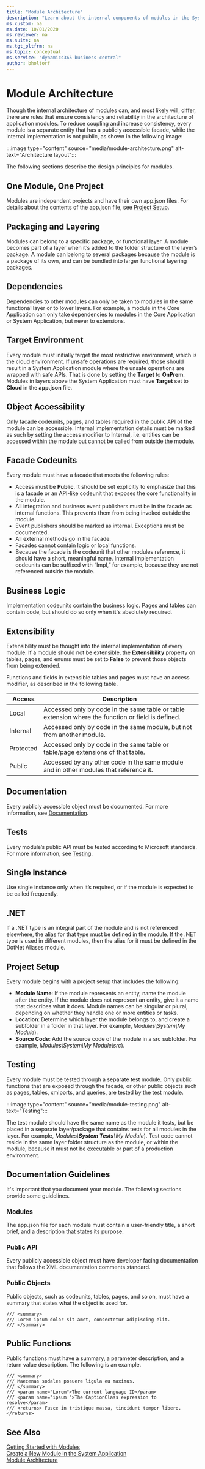 ```yaml
---
title: "Module Architecture"
description: "Learn about the internal components of modules in the System Application."
ms.custom: na
ms.date: 10/01/2020
ms.reviewer: na
ms.suite: na
ms.tgt_pltfrm: na
ms.topic: conceptual
ms.service: "dynamics365-business-central"
author: bholtorf
---
```


# Module Architecture
Though the internal architecture of modules can, and most likely will, differ, there are rules that ensure consistency and reliability in the architecture of application modules. To reduce coupling and increase consistency, every module is a separate entity that has a publicly accessible facade, while the internal implementation is not public, as shown in the following image: 

:::image type="content" source="media/module-architecture.png" alt-text="Architecture layout":::

The following sections describe the design principles for modules.

## One Module, One Project
Modules are independent projects and have their own app.json files. For details about the contents of the app.json file, see [Project Setup](devenv-blueprint.md#project-setup).

## Packaging and Layering
Modules can belong to a specific package, or functional layer. A module becomes part of a layer when it’s added to the folder structure of the layer’s package. A module can belong to several packages because the module is a package of its own, and can be bundled into larger functional layering packages.

## Dependencies 
Dependencies to other modules can only be taken to modules in the same functional layer or to lower layers. For example, a module in the Core Application can only take dependencies to modules in the Core Application or System Application, but never to extensions.

## Target Environment
Every module must initially target the most restrictive environment, which is the cloud environment. If unsafe operations are required, those should result in a System Application module where the unsafe operations are wrapped with safe APIs. That is done by setting the **Target** to **OnPrem**. Modules in layers above the System Application must have **Target** set to **Cloud** in the **app.json** file.

## Object Accessibility 
Only facade codeunits, pages, and tables required in the public API of the module can be accessible. Internal implementation details must be marked as such by setting the access modifier to Internal, i.e. entities can be accessed within the module but cannot be called from outside the module.

## Facade Codeunits
Every module must have a facade that meets the following rules:
* Access must be **Public**. It should be set explicitly to emphasize that this is a facade or an API-like codeunit that exposes the core functionality in the module.
* All integration and business event publishers must be in the facade as internal functions. This prevents them from being invoked outside the module.
* Event publishers should be marked as internal. Exceptions must be documented.
* All external methods go in the facade.
* Facades cannot contain logic or local functions.
* Because the facade is the codeunit that other modules reference, it should have a short, meaningful name. Internal implementation codeunits can be suffixed with “Impl,” for example, because they are not referenced outside the module.

## Business Logic
Implementation codeunits contain the business logic. Pages and tables can contain code, but should do so only when it's absolutely required.

## Extensibility
Extensibility must be thought into the internal implementation of every module. If a module should not be extensible, the **Extensibility** property on tables, pages, and enums must be set to **False** to prevent those objects from being extended.

Functions and fields in extensible tables and pages must have an access modifier, as described in the following table.

|Access  |Description  |
|---------|---------|
|Local|Accessed only by code in the same table or table extension where the function or field is defined.|
|Internal|Accessed only by code in the same module, but not from another module.|
|Protected|Accessed only by code in the same table or table/page extensions of that table.|
|Public|Accessed by any other code in the same module and in other modules that reference it.|

## Documentation
Every publicly accessible object must be documented. For more information, see [Documentation](devenv-blueprint.md#documentation).

## Tests
Every module’s public API must be tested according to Microsoft standards. For more information, see [Testing](devenv-blueprint.md#testing).

## Single Instance
Use single instance only when it’s required, or if the module is expected to be called frequently.

## .NET
If a .NET type is an integral part of the module and is not referenced elsewhere, the alias for that type must be defined in the module. If the .NET type is used in different modules, then the alias for it must be defined in the DotNet Aliases module.

## Project Setup
Every module begins with a project setup that includes the following: 

* **Module Name**: If the module represents an entity, name the module after the entity. If the module does not represent an entity, give it a name that describes what it does. Module names can be singular or plural, depending on whether they handle one or more entities or tasks.
* **Location**: Determine which layer the module belongs to, and create a subfolder in a folder in that layer. For example, *Modules\System\My Module*).
* **Source Code**: Add the source code of the module in a src subfolder. For example, *Modules\System\My Module\src*).

## Testing
Every module must be tested through a separate test module. Only public functions that are exposed through the facade, or other public objects such as pages, tables, xmlports, and queries, are tested by the test module.

:::image type="content" source="media/module-testing.png" alt-text="Testing":::

The test module should have the same name as the module it tests, but be placed in a separate layer/package that contains tests for all modules in the layer. For example, *Modules\\**System Tests**\My Module*). Test code cannot reside in the same layer folder structure as the module, or within the module, because it must not be executable or part of a production environment.

## Documentation Guidelines
It's important that you document your module. The following sections provide some guidelines.

### Modules
The app.json file for each module must contain a user-friendly title, a short brief, and a description that states its purpose. 

### Public API
Every publicly accessible object must have developer facing documentation that follows the XML documentation comments standard.

### Public Objects
Public objects, such as codeunits, tables, pages, and so on, must have a summary that states what the object is used for.

```
/// <summary>
/// Lorem ipsum dolor sit amet, consectetur adipiscing elit.
/// </summary>
```

## Public Functions
Public functions must have a summary, a parameter description, and a return value description. The following is an example.

```
/// <summary>
/// Maecenas sodales posuere ligula eu maximus.
/// </summary>
/// <param name="Lorem">The current language ID</param>
/// <param name="ipsum ">The CaptionClass expression to resolve</param>
/// <returns> Fusce in tristique massa, tincidunt tempor libero.</returns>
```
## See Also
[Getting Started with Modules](devenv-getting-started.md)  
[Create a New Module in the System Application](devenv-new-module.md)  
[Module Architecture](devenv-blueprint.md)  
